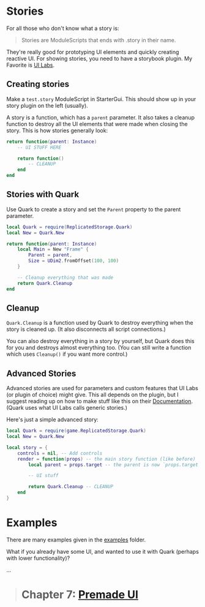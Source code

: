 # Stories

For all those who don't know what a story is:

> Stories are ModuleScripts that ends with .story in their name.

They're really good for prototyping UI elements and quickly creating reactive UI.
For showing stories, you need to have a storybook plugin.
My Favorite is [UI Labs](https://pepeeltoro41.github.io/ui-labs/).

## Creating stories

Make a `test.story` ModuleScript in StarterGui. This should show up in your story plugin on the left (usually).

A story is a function, which has a `parent` parameter. It also takes a cleanup function to destroy all the UI elements that were made when closing the story.
This is how stories generally look:

```lua
return function(parent: Instance)
    -- UI STUFF HERE

    return function()
        -- CLEANUP
    end
end
```

## Stories with Quark

Use Quark to create a story and set the `Parent` property to the parent parameter.

```lua
local Quark = require(ReplicatedStorage.Quark)
local New = Quark.New

return function(parent: Instance)
    local Main = New "Frame" {
        Parent = parent,
        Size = UDim2.fromOffset(100, 100)
    }

    -- Cleanup everything that was made
    return Quark.Cleanup
end
```

## Cleanup

`Quark.Cleanup` is a function used by Quark to destroy everything when the story is cleaned up. (It also disconnects all script connections.)

You can also destroy everything in a story by yourself, but Quark does this for you and destroys almost everything too. (You can still write a function which uses `Cleanup()` if you want more control.)

## Advanced Stories

Advanced stories are used for parameters and custom features that UI Labs (or plugin of choice) might give. This all depends on the plugin, but I suggest reading up on how to make stuff like this on their [Documentation](https://pepeeltoro41.github.io/ui-labs/docs/stories/advanced/generic.html). (Quark uses what UI Labs calls generic stories.)

Here's just a simple advanced story:

```lua
local Quark = require(game.ReplicatedStorage.Quark)
local New = Quark.New

local story = {
	controls = nil, -- Add controls
	render = function(props) -- the main story function (like before)
		local parent = props.target -- the parent is now `props.target`

		-- UI stuff

		return Quark.Cleanup -- CLEANUP
	end
}
```

# Examples

There are many examples given in the [examples](../src/examples/) folder.

What if you already have some UI, and wanted to use it with Quark (perhaps with lower functionality)?

...

> # Chapter 7: [Premade UI](./7.PremadeUI.md)
